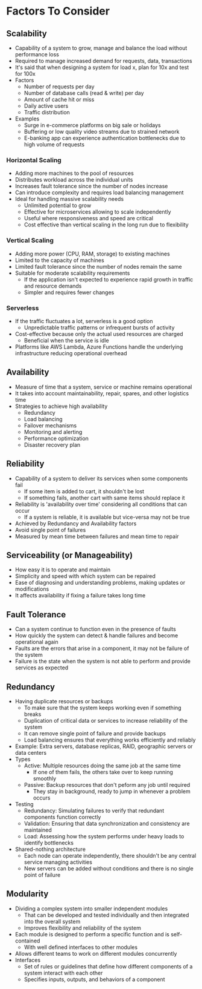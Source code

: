 # Factors To Consider

## Scalability

-   Capability of a system to grow, manage and balance the load without performance loss
-   Required to manage increased demand for requests, data, transactions
-   It's said that when designing a system for load x, plan for 10x and test for 100x
-   Factors
    -   Number of requests per day
    -   Number of database calls (read & write) per day
    -   Amount of cache hit or miss
    -   Daily active users
    -   Traffic distribution
-   Examples
    -   Surge in e-commerce platforms on big sale or holidays
    -   Buffering or low quality video streams due to strained network
    -   E-banking app can experience authentication bottlenecks due to high volume of requests

### Horizontal Scaling

-   Adding more machines to the pool of resources
-   Distributes workload across the individual units
-   Increases fault tolerance since the number of nodes increase
-   Can introduce complexity and requires load balancing management
-   Ideal for handling massive scalability needs
    -   Unlimited potential to grow
    -   Effective for microservices allowing to scale independently
    -   Useful where responsiveness and speed are critical
    -   Cost effective than vertical scaling in the long run due to flexibility

### Vertical Scaling

-   Adding more power (CPU, RAM, storage) to existing machines
-   Limited to the capacity of machines
-   Limited fault tolerance since the number of nodes remain the same
-   Suitable for moderate scalability requirements
    -   If the application isn't expected to experience rapid growth in traffic and resource demands
    -   Simpler and requires fewer changes

### Serverless

-   If the traffic fluctuates a lot, serverless is a good option
    -   Unpredictable traffic patterns or infrequent bursts of activity
-   Cost-effective because only the actual used resources are charged
    -   Beneficial when the service is idle
-   Platforms like AWS Lambda, Azure Functions handle the underlying infrastructure reducing operational overhead

## Availability

-   Measure of time that a system, service or machine remains operational
-   It takes into account maintainability, repair, spares, and other logistics time
-   Strategies to achieve high availability
    -   Redundancy
    -   Load balancing
    -   Failover mechanisms
    -   Monitoring and alerting
    -   Performance optimization
    -   Disaster recovery plan

## Reliability

-   Capability of a system to deliver its services when some components fail
    -   If some item is added to cart, it shouldn't be lost
    -   If something fails, another cart with same items should replace it
-   Reliability is 'availability over time' considering all conditions that can occur
    -   If a system is reliable, it is available but vice-versa may not be true
-   Achieved by Redundancy and Availability factors
-   Avoid single point of failures
-   Measured by mean time between failures and mean time to repair

## Serviceability (or Manageability)

-   How easy it is to operate and maintain
-   Simplicity and speed with which system can be repaired
-   Ease of diagnosing and understanding problems, making updates or modifications
-   It affects availability if fixing a failure takes long time

## Fault Tolerance

-   Can a system continue to function even in the presence of faults
-   How quickly the system can detect & handle failures and become operational again
-   Faults are the errors that arise in a component, it may not be failure of the system
-   Failure is the state when the system is not able to perform and provide services as expected

## Redundancy

-   Having duplicate resources or backups
    -   To make sure that the system keeps working even if something breaks
    -   Duplication of critical data or services to increase reliability of the system
    -   It can remove single point of failure and provide backups
    -   Load balancing ensures that everything works efficiently and reliably
-   Example: Extra servers, database replicas, RAID, geographic servers or data centers
-   Types
    -   Active: Multiple resources doing the same job at the same time
        -   If one of them fails, the others take over to keep running smoothly
    -   Passive: Backup resources that don't peform any job until required
        -   They stay in background, ready to jump in whenever a problem occurs
-   Testing
    -   Redundancy: Simulating failures to verify that redundant components function correctly
    -   Validation: Ensuring that data synchronization and consistency are maintained
    -   Load: Assessing how the system performs under heavy loads to identify bottlenecks
-   Shared-nothing architecture
    -   Each node can operate independently, there shouldn't be any central service managing activities
    -   New servers can be added without conditions and there is no single point of failure

## Modularity

-   Dividing a complex system into smaller independent modules
    -   That can be developed and tested individually and then integrated into the overall system
    -   Improves flexibility and reliability of the system
-   Each module is designed to perform a specific function and is self-contained
    -   With well defined interfaces to other modules
-   Allows different teams to work on different modules concurrently
-   Interfaces
    -   Set of rules or guidelines that define how different components of a system interact with each other
    -   Specifies inputs, outputs, and behaviors of a component
